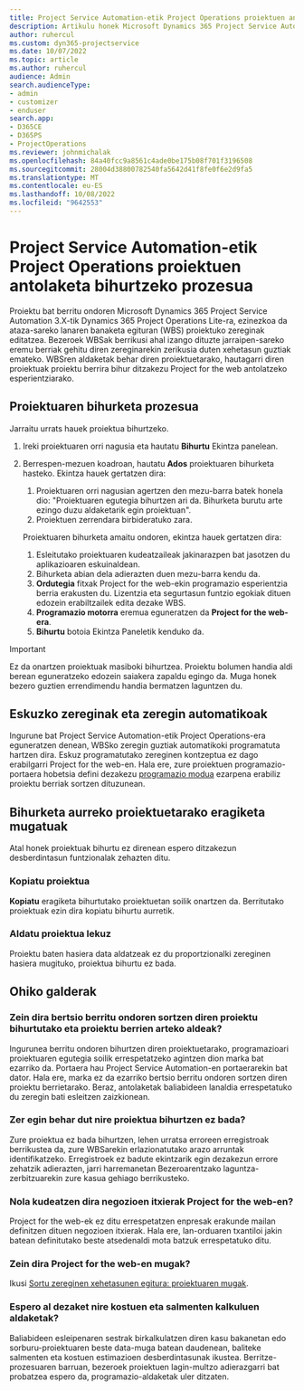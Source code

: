 ```yaml
---
title: Project Service Automation-etik Project Operations proiektuen antolaketa bihurtzeko prozesua
description: Artikulu honek Microsoft Dynamics 365 Project Service Automation-etik Dynamics 365 Project Operations-erako eginbide-aldaketen ikuspegi orokorra eskaintzen du.
author: ruhercul
ms.custom: dyn365-projectservice
ms.date: 10/07/2022
ms.topic: article
ms.author: ruhercul
audience: Admin
search.audienceType:
- admin
- customizer
- enduser
search.app:
- D365CE
- D365PS
- ProjectOperations
ms.reviewer: johnmichalak
ms.openlocfilehash: 84a40fcc9a8561c4ade0be175b08f701f3196508
ms.sourcegitcommit: 28004d38800782540fa5642d41f8fe0f6e2d9fa5
ms.translationtype: MT
ms.contentlocale: eu-ES
ms.lasthandoff: 10/08/2022
ms.locfileid: "9642553"
---
```

# <a name="project-service-automation-to-project-operations-project-scheduling-conversion-process"></a>Project Service Automation-etik Project Operations proiektuen antolaketa bihurtzeko prozesua

Proiektu bat berritu ondoren Microsoft Dynamics 365 Project Service Automation 3.X-tik Dynamics 365 Project Operations Lite-ra, ezinezkoa da ataza-sareko lanaren banaketa egituran (WBS) proiektuko zereginak editatzea. Bezeroek WBSak berrikusi ahal izango dituzte jarraipen-sareko eremu berriak gehitu diren zereginarekin zerikusia duten xehetasun guztiak emateko. WBSren aldaketak behar diren proiektuetarako, hautagarri diren proiektuak proiektu berrira bihur ditzakezu Project for the web antolatzeko esperientziarako.

## <a name="project-conversion-process"></a>Proiektuaren bihurketa prozesua

Jarraitu urrats hauek proiektua bihurtzeko.

1. Ireki proiektuaren orri nagusia eta hautatu **Bihurtu** Ekintza panelean.
1. Berrespen-mezuen koadroan, hautatu **Ados** proiektuaren bihurketa hasteko. Ekintza hauek gertatzen dira:

    1. Proiektuaren orri nagusian agertzen den mezu-barra batek honela dio: "Proiektuaren egutegia bihurtzen ari da. Bihurketa burutu arte ezingo duzu aldaketarik egin proiektuan".
    1. Proiektuen zerrendara birbideratuko zara.

    Proiektuaren bihurketa amaitu ondoren, ekintza hauek gertatzen dira:

    1. Esleitutako proiektuaren kudeatzaileak jakinarazpen bat jasotzen du aplikazioaren eskuinaldean.
    1. Bihurketa abian dela adierazten duen mezu-barra kendu da.
    1. **Ordutegia** fitxak Project for the web-ekin programazio esperientzia berria erakusten du. Lizentzia eta segurtasun funtzio egokiak dituen edozein erabiltzailek edita dezake WBS.
    1. **Programazio motorra** eremua eguneratzen da **Project for the web-era**.
    1. **Bihurtu** botoia Ekintza Paneletik kenduko da.

> [!IMPORTANT]
> Ez da onartzen proiektuak masiboki bihurtzea. Proiektu bolumen handia aldi berean eguneratzeko edozein saiakera zapaldu egingo da. Muga honek bezero guztien errendimendu handia bermatzen laguntzen du.

## <a name="manual-tasks-vs-automatic-tasks"></a>Eskuzko zereginak eta zeregin automatikoak

Ingurune bat Project Service Automation-etik Project Operations-era eguneratzen denean, WBSko zeregin guztiak automatikoki programatuta hartzen dira. Eskuz programatutako zereginen kontzeptua ez dago erabilgarri Project for the web-en. Hala ere, zure proiektuen programazio-portaera hobetsia defini dezakezu [programazio modua](/project-management/scheduling-modes.md) ezarpena erabiliz proiektu berriak sortzen dituzunean.

## <a name="restricted-operations-for-pre-conversion-projects"></a>Bihurketa aurreko proiektuetarako eragiketa mugatuak

Atal honek proiektuak bihurtu ez direnean espero ditzakezun desberdintasun funtzionalak zehazten ditu.

### <a name="copy-project"></a>Kopiatu proiektua

**Kopiatu** eragiketa bihurtutako proiektuetan soilik onartzen da. Berritutako proiektuak ezin dira kopiatu bihurtu aurretik.

### <a name="move-project"></a>Aldatu proiektua lekuz

Proiektu baten hasiera data aldatzeak ez du proportzionalki zereginen hasiera mugituko, proiektua bihurtu ez bada.

## <a name="frequently-asked-questions"></a>Ohiko galderak

### <a name="what-are-the-differences-between-converted-projects-and-new-projects-that-are-created-after-the-upgrade-has-been-completed"></a>Zein dira bertsio berritu ondoren sortzen diren proiektu bihurtutako eta proiektu berrien arteko aldeak?

Ingurunea berritu ondoren bihurtzen diren proiektuetarako, programazioari proiektuaren egutegia soilik errespetatzeko agintzen dion marka bat ezarriko da. Portaera hau Project Service Automation-en portaerarekin bat dator. Hala ere, marka ez da ezarriko bertsio berritu ondoren sortzen diren proiektu berrietarako. Beraz, antolaketak baliabideen lanaldia errespetatuko du zeregin bati esleitzen zaizkionean.

### <a name="what-should-i-do-if-my-project-fails-to-be-converted"></a>Zer egin behar dut nire proiektua bihurtzen ez bada?

Zure proiektua ez bada bihurtzen, lehen urratsa erroreen erregistroak berrikustea da, zure WBSarekin erlazionatutako arazo arruntak identifikatzeko. Erregistroek ez badute ekintzarik egin dezakezun errore zehatzik adierazten, jarri harremanetan Bezeroarentzako laguntza-zerbitzuarekin zure kasua gehiago berrikusteko.

### <a name="how-are-business-closures-handled-in-project-for-the-web"></a>Nola kudeatzen dira negozioen itxierak Project for the web-en?

Project for the web-ek ez ditu errespetatzen enpresak erakunde mailan definitzen dituen negozioen itxierak. Hala ere, lan-orduaren txantiloi jakin batean definitutako beste atsedenaldi mota batzuk errespetatuko ditu.

### <a name="what-are-the-limitations-of-project-for-the-web"></a>Zein dira Project for the web-en mugak?

Ikusi [Sortu zereginen xehetasunen egitura: proiektuaren mugak](/project-management/create-wbs#project-limitations.md).

### <a name="can-i-expect-changes-to-my-cost-and-sales-estimates"></a>Espero al dezaket nire kostuen eta salmenten kalkuluen aldaketak?

Baliabideen esleipenaren sestrak birkalkulatzen diren kasu bakanetan edo sorburu-proiektuaren beste data-muga batean daudenean, baliteke salmenten eta kostuen estimazioen desberdintasunak ikustea. Berritze-prozesuaren barruan, bezeroek proiektuen lagin-multzo adierazgarri bat probatzea espero da, programazio-aldaketak uler ditzaten.
